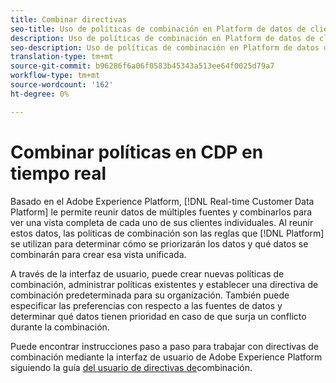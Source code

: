 ```yaml
---
title: Combinar directivas
seo-title: Uso de políticas de combinación en Platform de datos de clientes en tiempo real
description: Uso de políticas de combinación en Platform de datos de clientes en tiempo real
seo-description: Uso de políticas de combinación en Platform de datos de clientes en tiempo real
translation-type: tm+mt
source-git-commit: b96286f6a06f0583b45343a513ee64f0025d79a7
workflow-type: tm+mt
source-wordcount: '162'
ht-degree: 0%

---
```



# Combinar políticas en CDP en tiempo real

Basado en el Adobe Experience Platform, [!DNL Real-time Customer Data Platform] le permite reunir datos de múltiples fuentes y combinarlos para ver una vista completa de cada uno de sus clientes individuales. Al reunir estos datos, las políticas de combinación son las reglas que [!DNL Platform] se utilizan para determinar cómo se priorizarán los datos y qué datos se combinarán para crear esa vista unificada.

A través de la interfaz de usuario, puede crear nuevas políticas de combinación, administrar políticas existentes y establecer una directiva de combinación predeterminada para su organización. También puede especificar las preferencias con respecto a las fuentes de datos y determinar qué datos tienen prioridad en caso de que surja un conflicto durante la combinación.

Puede encontrar instrucciones paso a paso para trabajar con directivas de combinación mediante la interfaz de usuario de Adobe Experience Platform siguiendo la guía [del usuario de directivas de](../../profile/ui/merge-policies.md)combinación.

